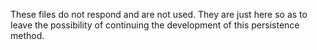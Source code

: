 These files do not respond and are not used.
They are just here so as to leave the possibility of continuing the development of this persistence method.